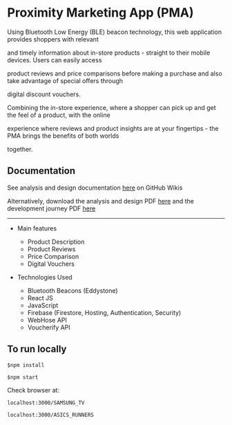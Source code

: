 # Proximity Marketing App (PMA)

Using Bluetooth Low Energy (BLE) beacon technology, this web application provides shoppers with relevant

and timely information about in-store products - straight to their mobile devices. Users can easily access

product reviews and price comparisons before making a purchase and also take advantage of special offers through

digital discount vouchers.

Combining the in-store experience, where a shopper can pick up and get the feel of a product, with the online

experience where reviews and product insights are at your fingertips - the PMA brings the benefits of both worlds

together.

## Documentation

See analysis and design documentation [here](https://github.com/Shane-Walsh/Proximity-Marketing-App/wiki/Analysis-&-Design) on GitHub Wikis

Alternatively, download the analysis and design PDF [here](https://github.com/Shane-Walsh/Proximity-Marketing-App/blob/master/documentation/Development%20Journey.pdf) and the development journey PDF [here](https://github.com/Shane-Walsh/Proximity-Marketing-App/blob/master/documentation/Development%20Journey.pdf) 
<br>
<hr>

+ Main features

    - Product Description
    - Product Reviews
    - Price Comparison
    - Digital Vouchers

+ Technologies Used

    - Bluetooth Beacons (Eddystone)
    - React JS
    - JavaScript
    - Firebase (Firestore, Hosting, Authentication, Security)
    - WebHose API
    - Voucherify API


## To run locally

    $npm install

    $npm start

Check browser at:

    localhost:3000/SAMSUNG_TV

    localhost:3000/ASICS_RUNNERS
